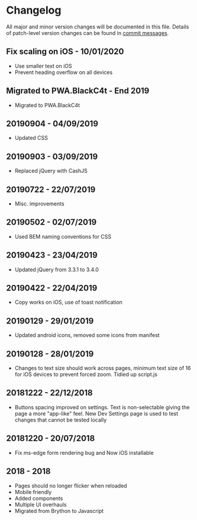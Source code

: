 # Changelog
All major and minor version changes will be documented in this file. Details of
patch-level version changes can be found in [commit messages](../../commits/master).

## Fix scaling on iOS - 10/01/2020
- Use smaller text on iOS
- Prevent heading overflow on all devices

## Migrated to PWA.BlackC4t - End 2019
- Migrated to PWA.BlackC4t

## 20190904 - 04/09/2019
- Updated CSS

## 20190903 - 03/09/2019
- Replaced jQuery with CashJS

## 20190722 - 22/07/2019
- Misc. improvements

## 20190502 - 02/07/2019
- Used BEM naming conventions for CSS

## 20190423 - 23/04/2019
- Updated jQuery from 3.3.1 to 3.4.0

## 20190422 - 22/04/2019
- Copy works on iOS, use of toast notification

## 20190129 - 29/01/2019
- Updated android icons, removed some icons from manifest

## 20190128 - 28/01/2019
- Changes to text size should work across pages, minimum text
size of 16 for iOS devices to prevent forced
zoom. Tidied up script.js

## 20181222 - 22/12/2018
- Buttons spacing improved on settings. Text is non-selectable
giving the page a more "app-like" feel. New Dev Settings page is used to test
changes that cannot be tested locally

## 20181220 - 20/07/2018
- Fix ms-edge form rendering bug and Now iOS installable

## 2018 - 2018
- Pages should no longer flicker when reloaded
- Mobile friendly
- Added components
- Multiple UI overhauls
- Migrated from Brython to Javascript
